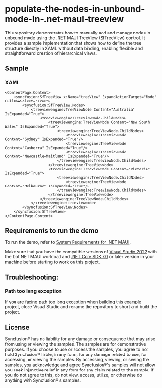 # populate-the-nodes-in-unbound-mode-in-.net-maui-treeview

This repository demonstrates how to manually add and manage nodes in unbound mode using the .NET MAUI TreeView (SfTreeView) control. It provides a sample implementation that shows how to define the tree structure directly in XAML without data binding, enabling flexible and straightforward creation of hierarchical views.


## Sample

### XAML

```xaml
<ContentPage.Content>
    <syncfusion:SfTreeView x:Name="treeView" ExpandActionTarget="Node" FullRowSelect="True">
        <syncfusion:SfTreeView.Nodes>
            <treeviewengine:TreeViewNode Content="Australia" IsExpanded="True">
                <treeviewengine:TreeViewNode.ChildNodes>
                    <treeviewengine:TreeViewNode Content="New South Wales" IsExpanded="True">
                        <treeviewengine:TreeViewNode.ChildNodes>
                            <treeviewengine:TreeViewNode Content="Sydney" IsExpanded="True"/>
                            <treeviewengine:TreeViewNode Content="Canberra" IsExpanded="True"/>
                            <treeviewengine:TreeViewNode Content="Newcastle–Maitland" IsExpanded="True"/>
                        </treeviewengine:TreeViewNode.ChildNodes>
                    </treeviewengine:TreeViewNode>
                    <treeviewengine:TreeViewNode Content="Victoria" IsExpanded="True">
                        <treeviewengine:TreeViewNode.ChildNodes>
                            <treeviewengine:TreeViewNode Content="Melbourne" IsExpanded="True"/>
                        </treeviewengine:TreeViewNode.ChildNodes>
                    </treeviewengine:TreeViewNode>
                </treeviewengine:TreeViewNode.ChildNodes>
            </treeviewengine:TreeViewNode>
        </syncfusion:SfTreeView.Nodes>
    </syncfusion:SfTreeView>
</ContentPage.Content>
```

## Requirements to run the demo

To run the demo, refer to [System Requirements for .NET MAUI](https://help.syncfusion.com/maui/system-requirements).

Make sure that you have the compatible versions of [Visual Studio 2022](https://visualstudio.microsoft.com/downloads/ ) with the Dot NET MAUI workload and [.NET Core SDK 7.0](https://dotnet.microsoft.com/en-us/download/dotnet/7.0) or later version in your machine before starting to work on this project.

## Troubleshooting:
### Path too long exception

If you are facing path too long exception when building this example project, close Visual Studio and rename the repository to short and build the project.

## License

Syncfusion® has no liability for any damage or consequence that may arise from using or viewing the samples. The samples are for demonstrative purposes. If you choose to use or access the samples, you agree to not hold Syncfusion® liable, in any form, for any damage related to use, for accessing, or viewing the samples. By accessing, viewing, or seeing the samples, you acknowledge and agree Syncfusion®'s samples will not allow you seek injunctive relief in any form for any claim related to the sample. If you do not agree to this, do not view, access, utilize, or otherwise do anything with Syncfusion®'s samples.
